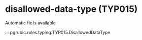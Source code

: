 # disallowed-data-type (TYP015)

Automatic fix is available

::: pgrubic.rules.typing.TYP015.DisallowedDataType
